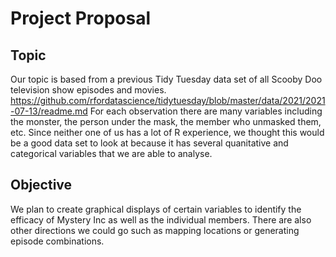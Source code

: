 # Project Proposal

## Topic
Our topic is based from a previous Tidy Tuesday data set of all Scooby Doo television show episodes and movies.  https://github.com/rfordatascience/tidytuesday/blob/master/data/2021/2021-07-13/readme.md For each observation there are many variables including the monster, the person under the mask, the member who unmasked them, etc.  Since neither one of us has a lot of R experience, we thought this would be a good data set to look at because it has several quanitative and categorical variables that we are able to analyse.
## Objective
We plan to create graphical displays of certain variables to identify the efficacy of Mystery Inc as well as the individual members.  There are also other directions we could go such as mapping locations or generating episode combinations.
